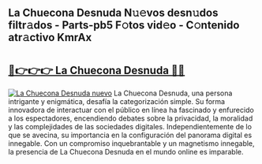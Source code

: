## La Chuecona Desnuda N𝚞𝚎vos desn𝚞dos filtr𝚊dos - Parts-pb5 F𝚘tos vid𝚎o - C𝚘ntenido atr𝚊ctivo KmrAx

# <h2><a href="http://mb44a9.tromn.icu/?c=La+Chuecona+Desnuda">🔗👉👉👉 La Chuecona Desnuda 🔗🔗</a></h2>

[![La Chuecona Desnuda nuevo](https://i.imgur.com/pEAQMta.gif)](http://mb44a9.tromn.icu/?c=La+Chuecona+Desnuda)
La Chuecona Desnuda, una persona intrigante y enigmática, desafía la categorización simple. Su forma innovadora de interactuar con el público en línea ha fascinado y enfurecido a los espectadores, encendiendo debates sobre la privacidad, la moralidad y las complejidades de las sociedades digitales. Independientemente de lo que se avecina, su importancia en la configuración del panorama digital es innegable. Con un compromiso inquebrantable y un magnetismo innegable, la presencia de La Chuecona Desnuda en el mundo online es imparable.
